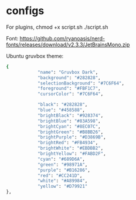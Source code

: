 # configs

For plugins,
chmod +x script.sh
./script.sh


Font: https://github.com/ryanoasis/nerd-fonts/releases/download/v2.3.3/JetBrainsMono.zip

Ubuntu gruvbox theme:
``` bash 
{
            "name": "Gruvbox Dark",
            "background": "#282828",
            "selectionBackground": "#7C6F64",
            "foreground": "#FBF1C7",
            "cursorColor": "#7C6F64",

            "black": "#282828",
            "blue": "#458588",
            "brightBlack": "#928374",
            "brightBlue": "#83A598",
            "brightCyan": "#8EC07C",
            "brightGreen": "#B8BB26",
            "brightPurple": "#D3869B",
            "brightRed": "#FB4934",
            "brightWhite": "#EBDBB2",
            "brightYellow": "#FABD2F",
            "cyan": "#689D6A",
            "green": "#98971A",
            "purple": "#B16286",
            "red": "#CC241D",
            "white": "#A89984",
            "yellow": "#D79921"
},
```
